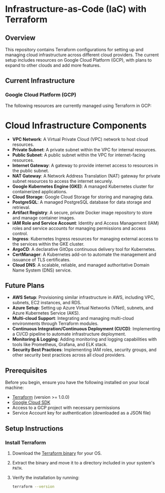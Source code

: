 # Infrastructure-as-Code (IaC) with Terraform

## Overview

This repository contains Terraform configurations for setting up and managing cloud infrastructure across different cloud providers. The current setup includes resources on Google Cloud Platform (GCP), with plans to expand to other clouds and add more features.

## Current Infrastructure

### Google Cloud Platform (GCP)

The following resources are currently managed using Terraform in GCP:

# Cloud Infrastructure Components

- **VPC Network**: A Virtual Private Cloud (VPC) network to host cloud resources.
- **Private Subnet**: A private subnet within the VPC for internal resources.
- **Public Subnet**: A public subnet within the VPC for internet-facing resources.
- **Internet Gateway**: A gateway to provide internet access to resources in the public subnet.
- **NAT Gateway**: A Network Address Translation (NAT) gateway for private subnet resources to access the internet securely.
- **Google Kubernetes Engine (GKE)**: A managed Kubernetes cluster for containerized applications.
- **Cloud Storage**: Google Cloud Storage for storing and managing data.
- **PostgreSQL**: A managed PostgreSQL database for data storage and retrieval.
- **Artifact Registry**: A secure, private Docker image repository to store and manage container images.
- **IAM Role and Service Account**: Identity and Access Management (IAM) roles and service accounts for managing permissions and access control.
- **Ingress**: Kubernetes Ingress resources for managing external access to the services within the GKE cluster.
- **ArgoCD**: A declarative GitOps continuous delivery tool for Kubernetes.
- **CertManager**: A Kubernetes add-on to automate the management and issuance of TLS certificates.
- **Cloud DNS**: A scalable, reliable, and managed authoritative Domain Name System (DNS) service.


## Future Plans

- **AWS Setup**: Provisioning similar infrastructure in AWS, including VPC, subnets, EC2 instances, and RDS.
- **Azure Setup**: Setting up Azure Virtual Networks (VNet), subnets, and Azure Kubernetes Service (AKS).
- **Multi-cloud Support**: Integrating and managing multi-cloud environments through Terraform modules.
- **Continuous Integration/Continuous Deployment (CI/CD)**: Implementing a CI/CD pipeline to automate infrastructure deployment.
- **Monitoring & Logging**: Adding monitoring and logging capabilities with tools like Prometheus, Grafana, and ELK stack.
- **Security Best Practices**: Implementing IAM roles, security groups, and other security best practices across all cloud providers.

## Prerequisites

Before you begin, ensure you have the following installed on your local machine:

- [Terraform](https://www.terraform.io/downloads.html) (version >= 1.0.0)
- [Google Cloud SDK](https://cloud.google.com/sdk/docs/install)
- Access to a GCP project with necessary permissions
- Service Account key for authentication (downloaded as a JSON file)

## Setup Instructions

### Install Terraform

1. Download the [Terraform binary](https://www.terraform.io/downloads.html) for your OS.
2. Extract the binary and move it to a directory included in your system's `PATH`.
3. Verify the installation by running:

   ```bash
   terraform --version
